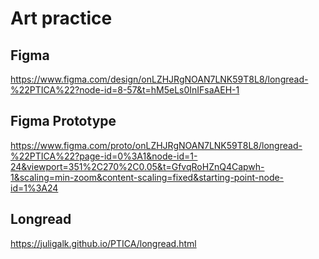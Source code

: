 # Art practice

## Figma
https://www.figma.com/design/onLZHJRgNOAN7LNK59T8L8/longread-%22PTICA%22?node-id=8-57&t=hM5eLs0InIFsaAEH-1

## Figma Prototype
https://www.figma.com/proto/onLZHJRgNOAN7LNK59T8L8/longread-%22PTICA%22?page-id=0%3A1&node-id=1-24&viewport=351%2C270%2C0.05&t=GfvqRoHZnQ4Capwh-1&scaling=min-zoom&content-scaling=fixed&starting-point-node-id=1%3A24

## Longread
https://juligalk.github.io/PTICA/longread.html
